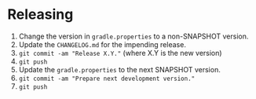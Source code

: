 Releasing
=========

 1. Change the version in `gradle.properties` to a non-SNAPSHOT version.
 2. Update the `CHANGELOG.md` for the impending release.
 3. `git commit -am "Release X.Y."` (where X.Y is the new version)
 4. `git push`
 5. Update the `gradle.properties` to the next SNAPSHOT version.
 6. `git commit -am "Prepare next development version."`
 7. `git push`
